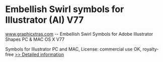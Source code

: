 # Embellish Swirl symbols for Illustrator (AI) V77
www.graphicxtras.com -- Embellish Swirl Symbols for Adobe Illustrator Shapes PC & MAC OS X V77

Symbols for Illustrator PC and MAC, License: commercial use OK, royalty-free
[>> Detailed information](https://secure.shareit.com/shareit/product.html?productid=300469194&affiliateid=200057808)